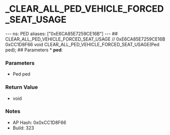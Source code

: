 # _CLEAR_ALL_PED_VEHICLE_FORCED_SEAT_USAGE

--- ns: PED aliases: ["0xE6CA85E7259CE16B"] --- ## CLEAR_ALL_PED_VEHICLE_FORCED_SEAT_USAGE  // 0xE6CA85E7259CE16B 0xCC1D8F66 void CLEAR_ALL_PED_VEHICLE_FORCED_SEAT_USAGE(Ped ped);   ## Parameters * **ped**:

### Parameters
* Ped ped

### Return Value
* void

### Notes
* AP Hash: 0x0xCC1D8F66
* Build: 323

